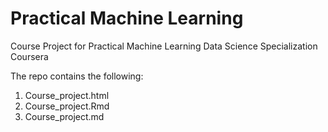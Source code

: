 # Practical Machine Learning
Course Project for Practical Machine Learning Data Science Specialization Coursera

The repo contains the following:

1) Course_project.html
2) Course_project.Rmd
3) Course_project.md


